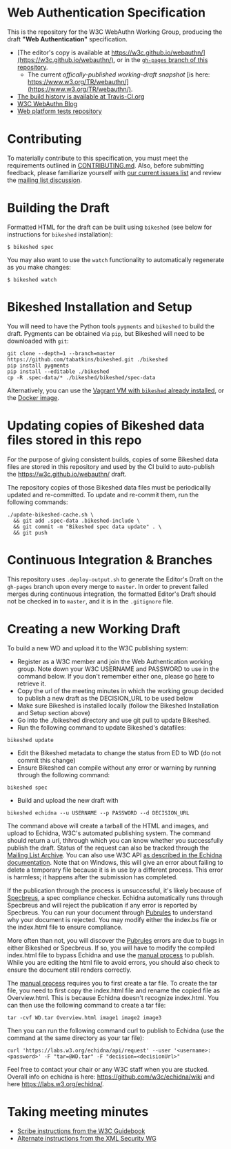 
# Web Authentication Specification

This is the repository for the W3C WebAuthn Working Group, producing the draft **"Web Authentication"** specification.

* [The editor's copy is available at https://w3c.github.io/webauthn/](https://w3c.github.io/webauthn/), or in the [`gh-pages` branch of this repository](https://github.com/w3c/webauthn/blob/gh-pages/index.html).
  - The current *offically-published working-draft snapshot* [is here: https://www.w3.org/TR/webauthn/](https://www.w3.org/TR/webauthn/).
* [The build history is available at Travis-CI.org](https://travis-ci.org/w3c/webauthn/builds)
* [W3C WebAuthn Blog](https://www.w3.org/blog/webauthn/)
* [Web platform tests repository](https://github.com/web-platform-tests/wpt/tree/master/webauthn)

# Contributing

To materially contribute to this specification, you must meet the requirements outlined in [CONTRIBUTING.md](/CONTRIBUTING.md). Also, before submitting feedback, please familiarize yourself with [our current issues list](https://github.com/w3c/webauthn/issues) and review the [mailing list discussion](https://lists.w3.org/Archives/Public/public-webauthn/).

# Building the Draft

Formatted HTML for the draft can be built using `bikeshed` (see below for instructions for `bikeshed` installation):

```
$ bikeshed spec
```

You may also want to use the `watch` functionality to automatically regenerate as you make changes:

```
$ bikeshed watch
```

# Bikeshed Installation and Setup

You will need to have the Python tools `pygments` and `bikeshed` to build the draft. Pygments can be obtained via `pip`, but Bikeshed will need to be downloaded with `git`:

```
git clone --depth=1 --branch=master https://github.com/tabatkins/bikeshed.git ./bikeshed
pip install pygments
pip install --editable ./bikeshed
cp -R .spec-data/* ./bikeshed/bikeshed/spec-data
```

Alternatively, you can use the [Vagrant VM with `bikeshed` already installed](vagrant/bikeshed), or the [Docker image](docker/bikeshed).

# Updating copies of Bikeshed data files stored in this repo

For the purpose of giving consistent builds, copies of some Bikeshed data files are stored in this repository and used by the CI build to auto-publish the https://w3c.github.io/webauthn/ draft.

The repository copies of those Bikeshed data files must be periodicallly updated and re-committed. To update and re-commit them, run the following commands:

```
./update-bikeshed-cache.sh \
  && git add .spec-data .bikeshed-include \
  && git commit -m "Bikeshed spec data update" . \
  && git push
```

# Continuous Integration & Branches

This repository uses `.deploy-output.sh` to generate the Editor's Draft on the `gh-pages` branch upon every merge to `master`. In order to prevent failed merges during continuous integration, the formatted Editor's Draft should not be checked in to `master`, and it is in the `.gitignore` file.

# Creating a new Working Draft

To build a new WD and upload it to the W3C publishing system:
- Register as a W3C member and join the Web Authentication working group. Note down your W3C USERNAME and PASSWORD to use in the command below. If you don't remember either one, please go [here](https://www.w3.org/accounts/recover) to retrieve it.
- Copy the url of the meeting minutes in which the working group decided to publish a new draft as the DECISION_URL to be used below
- Make sure Bikeshed is installed locally (follow the Bikeshed Installation and Setup section above)
- Go into the ./bikeshed directory and use git pull to update Bikeshed.
- Run the following command to update Bikeshed's datafiles: 
```
bikeshed update
```
- Edit the Bikeshed metadata to change the status from ED to WD (do not commit this change)
- Ensure Bikeshed can compile without any error or warning by running through the following command: 
```
bikeshed spec
```
- Build and upload the new draft with
```
bikeshed echidna --u USERNAME --p PASSWORD --d DECISION_URL
```

The command above will create a tarball of the HTML and images, and upload to Echidna, W3C's automated publishing system. The command should return a url, thhrough which you can know whether you successfully publish the draft. Status of the request can also be tracked through the [Mailing List Archive](https://lists.w3.org/Archives/Public/public-tr-notifications/). You can also use W3C API [as described in the Echidna documentation](https://github.com/w3c/echidna/wiki/How-to-use-Echidna). Note that on Windows, this will give an error about failing to delete a temporary file because it is in use by a different process. This error is harmless; it happens after the submission has completed.

If the publication through the process is unsuccessful, it's likely because of [Specbreus](https://github.com/w3c/specberus), a spec compliance checker. Echidna automatically runs through Specbreus and will reject the publication if any error is reported by Specbreus. You can run your document through [Pubrules](https://www.w3.org/pubrules/) to understand why your document is rejected. You may modify either the index.bs file or the index.html file to ensure compliance. 

More often than not, you will discover the [Pubrules](https://www.w3.org/pubrules/) errors are due to bugs in either Bikeshed or Specbreus. If so, you will have to modify the compiled index.html file to bypass Echidna and use the [manual process](https://github.com/w3c/echidna/wiki/How-to-use-Echidna) to publish. While you are editing the html file to avoid errors, you should also check to ensure the document still renders correctly.  

The [manual process](https://github.com/w3c/echidna/wiki/How-to-use-Echidna) requires you to first create a tar file. To create the tar file, you need to first copy the index.html file and rename the copied file as Overview.html. This is because Echidna doesn't recognize index.html. You can then use the following command to create a tar file: 
```
tar -cvf WD.tar Overview.html image1 image2 image3
```

Then you can run the following command curl to publish to Echidna (use the command at the same directory as your tar file): 
```
curl 'https://labs.w3.org/echidna/api/request' --user '<username>:<password>' -F "tar=@WD.tar" -F "decision=<decisionUrl>"
```

Feel free to contact your chair or any W3C staff when you are stucked. Overall info on echidna is here: https://github.com/w3c/echidna/wiki and here https://labs.w3.org/echidna/.

# Taking meeting minutes

* [Scribe instructions from the W3C Guidebook](https://www.w3.org/2008/04/scribe.html)
* [Alternate instructions from the XML Security WG](https://www.w3.org/2008/xmlsec/Group/Scribe-Instructions.html)
